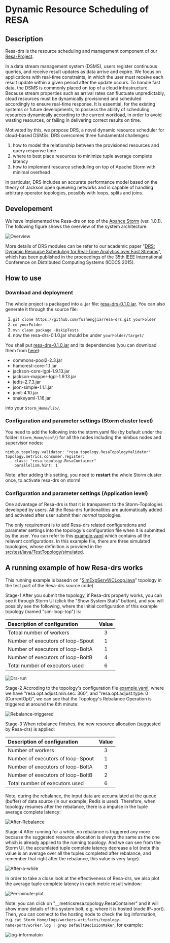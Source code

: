 # Dynamic Resource Scheduling of RESA

## Description
Resa-drs is the resource scheduling and management component of our [Resa-Project](http://www.resa-project.com/).

In a data stream management system (DSMS), users register continuous queries, and receive result updates as data arrive and expire. We focus on applications with real-time constraints, in which the user must receive each result update within a given period after the update occurs. To handle fast data, the DSMS is commonly placed on top of a cloud infrastructure. Because stream properties such as arrival rates can fluctuate unpredictably, cloud resources must be dynamically provisioned and scheduled accordingly to ensure real-time response. It is essential, for the existing systems or future developments, to possess the ability of scheduling resources dynamically according to the current workload, in order to avoid wasting resources, or failing in delivering correct results on time. 

Motivated by this, we propose DRS, a novel dynamic resource scheduler for cloud-based DSMSs. DRS overcomes three fundamental challenges: 
 1. how to model the relationship between the provisioned resources and query response time 
 2. where to best place resources to minimize tuple average complete latency
 3. how to implement resource scheduling on top of Apache Storm with minimal overhead

In particular, DRS includes an accurate performance model based on the theory of Jackson open queueing networks and is capable of handling arbitrary operator topologies, possibly with loops, splits and joins. 

## Developement
We have implemented the Resa-drs on top of the [Apahce Storm](http://storm.apache.org/) (ver. 1.0.1). The following figure shows the overview of the system architecture:

![Overview](/images/drsOverview.jpg)

More details of DRS modules can be refer to our academic paper "[DRS: Dynamic Resource Scheduling for Real-Time Analytics over Fast Streams](http://ieeexplore.ieee.org/xpl/articleDetails.jsp?arnumber=7164927)", which has been published in the proceedings of the 35th IEEE International Conference on Distributed Computing Systems (ICDCS 2015).

## How to use
### Download and deployment
The whole project is packaged into a .jar file: [resa-drs-0.1.0.jar](https://github.com/ADSC-Cloud/resa-drs/releases/download/v0.1.0/resa-drs-0.1.0.jar). You can also generate it through the source file:
 1. ```git clone https://github.com/fuzhengjia/resa-drs.git yourFolder```
 2. ```cd yourFolder```
 3. ```mvn clean package -DskipTests```
 4. now the resa-drs-0.1.0.jar should be under ```yourFolder/target/```

You shall put [resa-drs-0.1.0.jar](https://github.com/ADSC-Cloud/resa-drs/releases/download/v0.1.0/resa-drs-0.1.0.jar) and 
its dependencies (you can download them from [here](https://github.com/ADSC-Cloud/resa-drs/releases/download/v0.1.0/resa-drs-0.1.0-dependency.tar.bz2)):
 * commons-pool2-2.3.jar
 * hamcrest-core-1.1.jar
 * jackson-core-lgpl-1.9.13.jar
 * jackson-mapper-lgpl-1.9.13.jar
 * jedis-2.7.3.jar
 * json-simple-1.1.1.jar
 * junit-4.10.jar
 * snakeyaml-1.16.jar

into your ```Storm_Home/lib/```.

### Configuration and parameter settings (Storm cluster level)
You need to add the following into the storm.yaml file (by befault under the folder:  ```Storm_Home/conf/```) for all the nodes including the nimbus nodes and supervisor nodes:
```
nimbus.topology.validator: "resa.topology.ResaTopologyValidator"
topology.metrics.consumer.register:
  - class: "resa.topology.ResaContainer"
    parallelism.hint: 1
```

Note: after adding this setting, you need to **restart** the whole Storm cluster once, to activate resa-drs on storm!

### Configuration and parameter settings (Application level)
One advantage of Resa-drs is that it is transparent to the Storm-Topologies developed by users. All the Resa-drs funtionalities are automatically added and activated after user submit their *normal* topologies.

The only requirement is to add Resa-drs related configurations and parameter settings into the topology's configuration file when it is submitted by the user. You can refer to this [example.yaml](/conf/example.yaml) which contains all the relavent configurations. In this example file, there are three simulated topologies, whose definition is provided in the [src/test/java/TestTopology/simulated](/src/test/java/TestTopology/simulated).

## A running example of how Resa-drs works

This running example is basedn on "[SimExpServWCLoop.java](/src/test/java/TestTopology/simulated/SimExpServWCLoop.java)" topology in the test part of the Resa-drs source code)

Stage-1 After you submit the topology, if Resa-drs properly works, you can see it through Storm UI (click the "Show System Stats" button), and you will possibly see the following, where the initial configuration of this example topology (named "sim-loop-top") is:

Description of configuration | Value
 :--- | :---:
 Totoal number of workers | 3
 Number of executors of loop-Spout | 1
 Number of executors of loop-BoltA | 1
 Number of executors of loop-BoltB | 4
 Total number of executors used    | 6

![Drs-run](/images/drs-example-c1.jpg)
 
Stage-2 Accroding to the topology's configuration file [example.yaml](/conf/example.yaml), where we have "resa.opt.adjust.min.sec: 360", and "resa.opt.adjust.type: 0 (CurrentOpt)", we can see that the Topology's Rebalance Operation is triggered at around the 6th minute:
 
![Rebalance-triggered](/images/drs-example-c2.jpg)

Stage-3 When rebalance finishes, the new resource allocation (suggested by Resa-drs) is applied:
 
Description of configuration | Value
 :--- | :---:
 Number of workers | 3
 Number of executors of loop-Spout | 1
 Number of executors of loop-BoltA | 3
 Number of executors of loop-BoltB | 2
 Total number of executors used    | 6
 
Note, during the rebalance, the input data are accumulated at the queue (buffer) of data source (in our example, Redis is used). Therefore, when topology resumes after the rebalance, there is a impulse in the tuple average complete latency:

![After-Rebalance](/images/drs-example-c3.jpg)

Stage-4 After running for a while, no rebalance is triggered any more because the suggested resource allocation is always the same as the one which is already applied to the running topology. And we can see from the Storm UI, the accumlated tuple complete latency decrease a lot (note this value is an average over all the tuples completed after rebalance, and remember that right after the rebalance, this value is very large).

![After-a-while](/images/drs-example-c4.jpg)

In order to take a close look at the effectiveness of Resa-drs, we also plot the average tuple complete latency in each metric result window:

![Per-minute-plot](/images/drs-example-c6.jpg)

Note: you can click on "__metricsresa.topology.ResaContainer" and it will show more details of this system bolt, e.g. where it is hosted (node IP+port). Then, you can connect to the hosting node to check the log information, e.g. ```cat Storm_Home/logs/workers-artifacts/topology-name/port/worker.log | grep DefaultDecisionMaker```, for example: 

![log-informatoin](/images/drs-example-c5.jpg)
